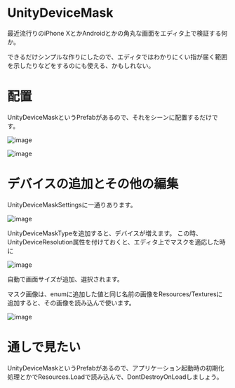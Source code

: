 # UnityDeviceMask

最近流行りのiPhone XとかAndroidとかの角丸な画面をエディタ上で検証する何か。

できるだけシンプルな作りにしたので、エディタではわかりにくい指が届く範囲を示したりなどをするのにも使える、かもしれない。

# 配置

UnityDeviceMaskというPrefabがあるので、それをシーンに配置するだけです。

![image](https://user-images.githubusercontent.com/1702680/41350388-f875073e-6f4d-11e8-9f7c-73ea947a8bdb.png)

![image](https://user-images.githubusercontent.com/1702680/41350355-df57884e-6f4d-11e8-9030-933ecf5e4995.png)

# デバイスの追加とその他の編集

UnityDeviceMaskSettingsに一通りあります。

![image](https://user-images.githubusercontent.com/1702680/41350190-44ca8e52-6f4d-11e8-84d5-cacacdb2d9fa.png)

UnityDeviceMaskTypeを追加すると、デバイスが増えます。
この時、UnityDeviceResolution属性を付けておくと、エディタ上でマスクを適応した時に

![image](https://user-images.githubusercontent.com/1702680/41350286-9b2bc45a-6f4d-11e8-96bd-8cb2cdb7a20c.png)

自動で画面サイズが追加、選択されます。

マスク画像は、enumに追加した値と同じ名前の画像をResources/Texturesに追加すると、その画像を読み込んで使います。

![image](https://user-images.githubusercontent.com/1702680/41350405-04cd8ede-6f4e-11e8-9f7c-cf7ebed7207d.png)

# 通しで見たい

UnityDeviceMaskというPrefabがあるので、アプリケーション起動時の初期化処理とかでResources.Loadで読み込んで、DontDestroyOnLoadしましょう。
